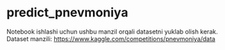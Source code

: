 # predict_pnevmoniya

Notebook ishlashi uchun ushbu manzil orqali datasetni yuklab olish kerak.
Dataset manzili:  https://www.kaggle.com/competitions/pnevmoniya/data
